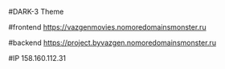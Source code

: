 #DARK-3 Theme

#frontend https://vazgenmovies.nomoredomainsmonster.ru

#backend https://project.byvazgen.nomoredomainsmonster.ru

#IP 158.160.112.31
